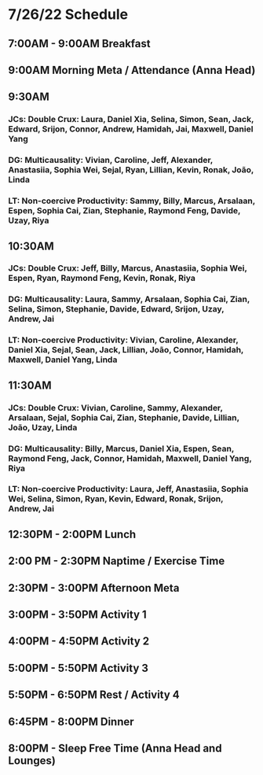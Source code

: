 # 7/26/22 Schedule

## 7:00AM - 9:00AM Breakfast
## 9:00AM Morning Meta / Attendance (Anna Head)
## 9:30AM
### JCs: Double Crux: Laura, Daniel Xia, Selina, Simon, Sean, Jack, Edward, Srijon, Connor, Andrew, Hamidah, Jai, Maxwell, Daniel Yang
### DG: Multicausality: Vivian, Caroline, Jeff, Alexander, Anastasiia, Sophia Wei, Sejal, Ryan, Lillian, Kevin, Ronak, João, Linda
### LT: Non-coercive Productivity: Sammy, Billy, Marcus, Arsalaan, Espen, Sophia Cai, Zian, Stephanie, Raymond Feng, Davide, Uzay, Riya
## 10:30AM
### JCs: Double Crux: Jeff, Billy, Marcus, Anastasiia, Sophia Wei, Espen, Ryan, Raymond Feng, Kevin, Ronak, Riya
### DG: Multicausality: Laura, Sammy, Arsalaan, Sophia Cai, Zian, Selina, Simon, Stephanie, Davide, Edward, Srijon, Uzay, Andrew, Jai
### LT: Non-coercive Productivity: Vivian, Caroline, Alexander, Daniel Xia, Sejal, Sean, Jack, Lillian, João, Connor, Hamidah, Maxwell, Daniel Yang, Linda
## 11:30AM
### JCs: Double Crux: Vivian, Caroline, Sammy, Alexander, Arsalaan, Sejal, Sophia Cai, Zian, Stephanie, Davide, Lillian, João, Uzay, Linda
### DG: Multicausality: Billy, Marcus, Daniel Xia, Espen, Sean, Raymond Feng, Jack, Connor, Hamidah, Maxwell, Daniel Yang, Riya
### LT: Non-coercive Productivity: Laura, Jeff, Anastasiia, Sophia Wei, Selina, Simon, Ryan, Kevin, Edward, Ronak, Srijon, Andrew, Jai

## 12:30PM - 2:00PM Lunch
## 2:00 PM - 2:30PM Naptime / Exercise Time
## 2:30PM - 3:00PM Afternoon Meta 
## 3:00PM - 3:50PM Activity 1
## 4:00PM - 4:50PM Activity 2
## 5:00PM - 5:50PM Activity 3
## 5:50PM - 6:50PM Rest / Activity 4
## 6:45PM - 8:00PM Dinner
## 8:00PM - Sleep Free Time (Anna Head and Lounges)
